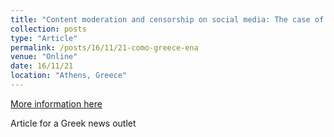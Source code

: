 ```yaml
---
title: "Content moderation and censorship on social media: The case of Koufontinas (Greek)"
collection: posts
type: "Article"
permalink: /posts/16/11/21-como-greece-ena
venue: "Online"
date: 16/11/21
location: "Athens, Greece"
---
```


[More information here](https://www.enainstitute.org/__________-¹___________-___-_______/)

Article for a Greek news outlet
